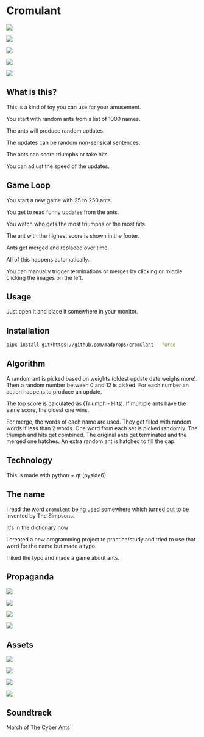 # Cromulant

![](https://i.imgur.com/5yIX4hl.jpeg)

![](https://i.imgur.com/e48HxaC.jpeg)

![](https://i.imgur.com/Y66isBl.jpeg)

![](https://i.imgur.com/qZnnxoB.jpeg)

![](https://i.imgur.com/7O5BP5K.jpeg)

## What is this?

This is a kind of toy you can use for your amusement.

You start with random ants from a list of 1000 names.

The ants will produce random updates.

The updates can be random non-sensical sentences.

The ants can score triumphs or take hits.

You can adjust the speed of the updates.

## Game Loop

You start a new game with 25 to 250 ants.

You get to read funny updates from the ants.

You watch who gets the most triumphs or the most hits.

The ant with the highest score is shown in the footer.

Ants get merged and replaced over time.

All of this happens automatically.

You can manually trigger terminations or merges by
clicking or middle clicking the images on the left.

## Usage

Just open it and place it somewhere in your monitor.

## Installation

```sh
pipx install git+https://github.com/madprops/cromulant --force
```

## Algorithm

A random ant is picked based on weights (oldest update date weighs more).
Then a random number between 0 and 12 is picked.
For each number an action happens to produce an update.

The top score is calculated as (Triumph - Hits).
If multiple ants have the same score, the oldest one wins.

For merge, the words of each name are used.
They get filled with random words if less than 2 words.
One word from each set is picked randomly.
The triumph and hits get combined.
The original ants get terminated and the merged one hatches.
An extra random ant is hatched to fill the gap.

## Technology

This is made with python + qt (pyside6)

## The name

I read the word `cromulent` being used somewhere which turned out to be invented by The Simpsons.

[It's in the dictionary now](https://www.merriam-webster.com/wordplay/what-does-cromulent-mean)

I created a new programming project to practice/study and tried to use that word for the name but made a typo.

I liked the typo and made a game about ants.

## Propaganda

![](cromulant/img/logo_1.jpg)

![](cromulant/img/logo_2.jpg)

![](cromulant/img/logo_3.jpg)

![](cromulant/img/logo_4.jpg)

## Assets

![](cromulant/img/icon_1.jpg)

![](cromulant/img/icon_2.jpg)

![](cromulant/img/icon_3.jpg)

![](cromulant/img/icon_4.jpg)

## Soundtrack

[March of The Cyber Ants](cromulant/audio/March%20of%20the%20Cyber%20Ants.mp3)